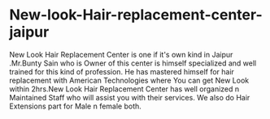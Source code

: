# New-look-Hair-replacement-center-jaipur
New Look Hair Replacement Center is one if it's own kind in Jaipur .Mr.Bunty Sain who is Owner of this center is himself specialized and well trained for this kind of profession. He has mastered himself for hair replacement with American Technologies where You can get New Look within 2hrs.New Look Hair Replacement Center has well organized n Maintained Staff who will assist you with their services. We also do Hair Extensions part for Male n female both.
